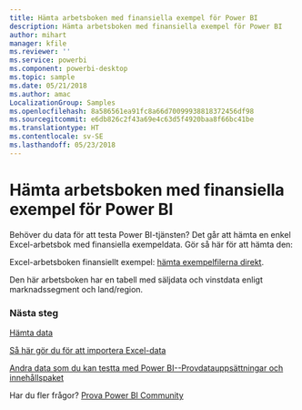 ```yaml
---
title: Hämta arbetsboken med finansiella exempel för Power BI
description: Hämta arbetsboken med finansiella exempel för Power BI
author: mihart
manager: kfile
ms.reviewer: ''
ms.service: powerbi
ms.component: powerbi-desktop
ms.topic: sample
ms.date: 05/21/2018
ms.author: amac
LocalizationGroup: Samples
ms.openlocfilehash: 8a586561ea91fc8a66d70099938818372456df98
ms.sourcegitcommit: e6db826c2f43a69e4c63d5f4920baa8f66bc41be
ms.translationtype: HT
ms.contentlocale: sv-SE
ms.lasthandoff: 05/23/2018
---
```

# <a name="download-the-financial-sample-workbook-for-power-bi"></a>Hämta arbetsboken med finansiella exempel för Power BI
Behöver du data för att testa Power BI-tjänsten? Det går att hämta en enkel Excel-arbetsbok med finansiella exempeldata.  Gör så här för att hämta den:

Excel-arbetsboken finansiellt exempel: [hämta exempelfilerna direkt](http://go.microsoft.com/fwlink/?LinkID=521962).

Den här arbetsboken har en tabell med säljdata och vinstdata enligt marknadssegment och land/region.

### <a name="next-steps"></a>Nästa steg
[Hämta data](service-get-data.md)

[Så här gör du för att importera Excel-data](service-excel-workbook-files.md)

[Andra data som du kan testta med Power BI--Provdatauppsättningar och innehållspaket](sample-datasets.md)

Har du fler frågor? [Prova Power BI Community](http://community.powerbi.com/)

